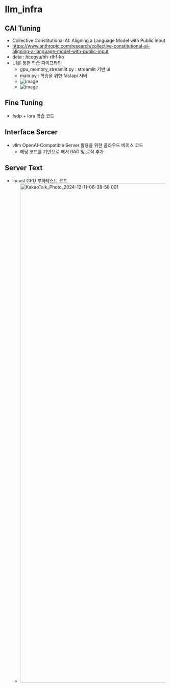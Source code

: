 # llm_infra

## CAI Tuning
+ Collective Constitutional AI: Aligning a Language Model with Public Input
+ https://www.anthropic.com/research/collective-constitutional-ai-aligning-a-language-model-with-public-input
+ data : [heegyu/hh-rlhf-ko](https://huggingface.co/datasets/heegyu/hh-rlhf-ko)
+ UI를 통한 학습 파이프라인
  + gpu_memory_streamlit.py : streamlit 기반 ui
  + main.py : 학습을 위한 fastapi 서버
  + ![image](https://github.com/user-attachments/assets/040ad829-a6cd-46ac-9ac8-fb511220fac8)
  + ![image](https://github.com/user-attachments/assets/0d8a8995-2df9-4e2b-bda4-a4d34cb38ad6)




## Fine Tuning
+ fsdp + lora 학습 코드 

## Interface Sercer
+ vllm OpenAI-Compatible Server 활용을 위한 클라우드 베이스 코드
  + 해당 코드를 기반으로 해서 RAG 및 로직 추가
 
## Server Text
+ locust GPU 부하테스트 코드
  + <img width="1564" alt="KakaoTalk_Photo_2024-12-11-06-38-58 001" src="https://github.com/user-attachments/assets/af11cca2-1144-43af-9722-240c6b557712" />


